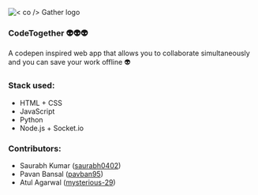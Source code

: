 ![< co /> Gather logo](https://image.ibb.co/hwiV5a/logo.png)
### CodeTogether :alien::alien::alien:
A codepen inspired web app that allows you to collaborate simultaneously and you can save your work offline :alien:

### Stack used:
 * HTML + CSS
 * JavaScript
 * Python
 * Node.js + Socket.io
 
### Contributors:
  * Saurabh Kumar ([saurabh0402](https://github.com/saurabh0402))
  * Pavan Bansal ([pavban95](https://github.com/pavban95))
  * Atul Agarwal ([mysterious-29](https://github.com/mysterious-29))
